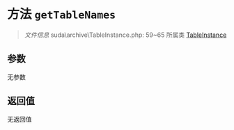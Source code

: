 # 方法 `getTableNames`

> *文件信息* suda\archive\TableInstance.php: 59~65
> 所属类 [TableInstance](../TableInstance.md)




## 参数


无参数


## 返回值

无返回值
